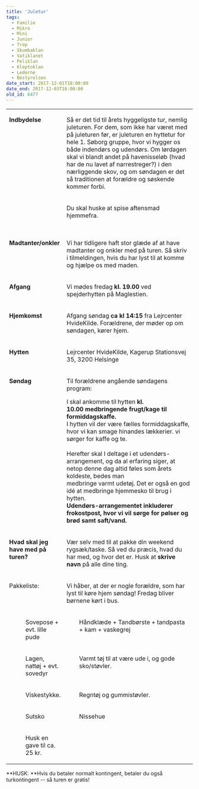 ```yaml
---
title: 'Juletur'
tags:
  - Familie
  - Mikro
  - Mini
  - Junior
  - Trop
  - Skumbaklan
  - Vatiklanet
  - Peliklan
  - Kleptoklan
  - Lederne
  - Bestyrelsen
date_start: 2017-12-01T18:00:00
date_end: 2017-12-03T18:00:00
old_id: 6477
---
```

<table cellspacing="0" cellpadding="0" border="0"><tbody><tr><td colspan="2" width="158" valign="top">

**Indbydelse**

</td><td colspan="3" width="546" valign="top"><p class="BodyText21">Så er det tid til årets hyggeligste tur, nemlig juleturen. For dem, som ikke har været med på juleturen før, er juleturen en hyttetur for hele 1. Søborg gruppe, hvor vi hygger os både indendørs og udendørs. Om lørdagen skal vi blandt andet på havenisseløb (hvad har de nu lavet af narrestreger?) i den nærliggende skov, og om søndagen er det så traditionen at forældre og søskende kommer forbi.</p></td></tr><tr><td colspan="2" width="158" valign="top">

**&nbsp;**

&nbsp;

</td><td colspan="3" width="546" valign="top">

Du skal huske at spise aftensmad hjemmefra.

</td></tr><tr><td colspan="2" width="158" valign="top">

**Madtanter/onkler**

</td><td colspan="3" width="546" valign="top">

Vi har tidligere haft stor glæde af at have madtanter og onkler med på turen. Så skriv i tilmeldingen, hvis du har lyst til at komme og hjælpe os med maden.

</td></tr><tr><td colspan="2" width="158" valign="top">

**Afgang**

</td><td colspan="3" width="546" valign="top">

Vi mødes fredag&nbsp;**kl. 19.00**&nbsp;ved spejderhytten på Maglestien.

</td></tr><tr><td colspan="2" width="158" valign="top">

**Hjemkomst**

</td><td colspan="3" width="546" valign="top">

Afgang søndag&nbsp;**ca kl 14:15** fra Lejrcenter HvideKilde. Forældrene, der møder op om søndagen, kører hjem.

</td></tr><tr><td colspan="2" width="158" valign="top">

**Hytten**

</td><td colspan="3" width="546" valign="top">

Lejrcenter HvideKilde,&nbsp;Kagerup Stationsvej 35, 3200 Helsinge

</td></tr><tr><td colspan="2" width="158" valign="top">

**Søndag**

</td><td colspan="3" width="546" valign="top"><p class="BodyText21">Til forældrene angående søndagens program:</p>

I skal ankomme til hytten&nbsp;**kl. 10.00**&nbsp;**medbringende frugt/kage til formiddagskaffe.**<br />I hytten vil der være fælles formiddagskaffe, hvor vi kan smage hinandes lækkerier. vi sørger for kaffe og te.<br /><br />Herefter skal I deltage i et udendørs-arrangement, og da al erfaring siger, at netop denne dag altid føles som årets koldeste, bedes man medbringe&nbsp;varmt&nbsp;udetøj. Det er også en god idé at medbringe hjemmesko til brug i hytten.&nbsp;<br />**Udendørs-arrangementet inkluderer frokostpost, hvor vi vil sørge for pølser og brød samt saft/vand. &nbsp;**

</td></tr><tr><td colspan="2" width="158" valign="top">

**Hvad skal jeg have med på turen?**

</td><td colspan="3" width="546" valign="top">

Vær selv med til at pakke din weekend rygsæk/taske. Så ved du præcis, hvad du har med, og hvor det er. Husk at&nbsp;**skrive navn**&nbsp;på alle dine ting.

</td></tr><tr><td colspan="2" width="158" valign="top">

Pakkeliste:

</td><td colspan="3" width="546" valign="top">

Vi håber, at der er nogle forældre, som har lyst til køre hjem søndag! Fredag bliver børnene kørt i bus.

</td></tr><tr><td width="28" valign="top">

&nbsp;

</td><td colspan="2" width="210" valign="top">

Sovepose + evt. lille pude

</td><td width="28" valign="top">

&nbsp;

</td><td width="438" valign="top">

Håndklæde + Tandbørste + tandpasta + kam + vaskegrej

</td></tr><tr><td width="28" valign="top">

&nbsp;

</td><td colspan="2" width="210" valign="top">

Lagen, nattøj + evt. sovedyr

</td><td width="28" valign="top">

&nbsp;

</td><td width="438" valign="top">

Varmt tøj til at være ude i, og gode sko/støvler.

</td></tr><tr><td width="28" valign="top">

&nbsp;

</td><td colspan="2" width="210" valign="top">

Viskestykke.

</td><td width="28" valign="top">

&nbsp;

</td><td width="438" valign="top">

Regntøj og gummistøvler.

</td></tr><tr><td width="28" valign="top">

&nbsp;

</td><td colspan="2" width="210" valign="top">

Sutsko

</td><td width="28" valign="top">

&nbsp;

</td><td width="438" valign="top">

Nissehue

</td></tr><tr><td width="28" valign="top">

&nbsp;

</td><td colspan="2" width="210" valign="top">

Husk en gave til ca. 25 kr.

</td></tr></tbody></table>

**HUSK:&nbsp;**Hvis du betaler normalt kontingent, betaler du også turkontingent -- så turen er gratis!